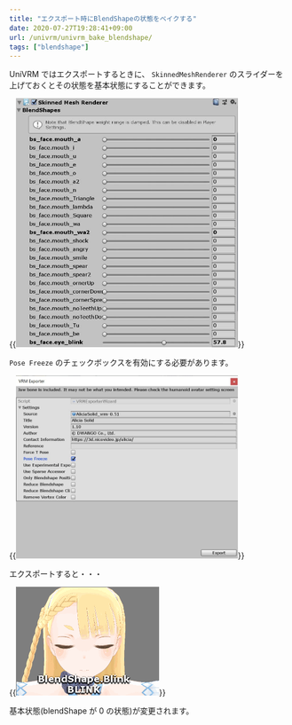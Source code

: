 ```yaml
---
title: "エクスポート時にBlendShapeの状態をベイクする"
date: 2020-07-27T19:28:41+09:00
url: /univrm/univrm_bake_blendshape/
tags: ["blendshape"]
---
```


UniVRM ではエクスポートするときに、 `SkinnedMeshRenderer` のスライダーを上げておくとその状態を基本状態にすることができます。

{{<img width=400 src="images/vrm/blendshape_value.jpg" >}}

`Pose Freeze` のチェックボックスを有効にする必要があります。

{{<img width=400 src="images/vrm/check_freeze.jpg">}}

エクスポートすると・・・

{{<img src="images/vrm/bake_blink.gif">}}

基本状態(blendShape が 0 の状態)が変更されます。
